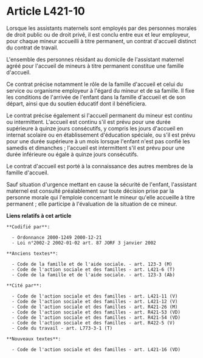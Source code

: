 # Article L421-10

Lorsque les assistants maternels sont employés par des personnes morales de droit public ou de droit privé, il est conclu
entre eux et leur employeur, pour chaque mineur accueilli à titre permanent, un contrat d'accueil distinct du contrat de
travail.

L'ensemble des personnes résidant au domicile de l'assistant maternel agréé pour l'accueil de mineurs à titre permanent
constitue une famille d'accueil.

Ce contrat précise notamment le rôle de la famille d'accueil et celui du service ou organisme employeur à l'égard du mineur
et de sa famille. Il fixe les conditions de l'arrivée de l'enfant dans la famille d'accueil et de son départ, ainsi que du
soutien éducatif dont il bénéficiera.

Le contrat précise également si l'accueil permanent du mineur est continu ou intermittent. L'accueil est continu s'il est
prévu pour une durée supérieure à quinze jours consécutifs, y compris les jours d'accueil en internat scolaire ou en
établissement d'éducation spéciale, ou s'il est prévu pour une durée supérieure à un mois lorsque l'enfant n'est pas confié
les samedis et dimanches ; l'accueil est intermittent s'il est prévu pour une durée inférieure ou égale à quinze jours
consécutifs.

Le contrat d'accueil est porté à la connaissance des autres membres de la famille d'accueil.

Sauf situation d'urgence mettant en cause la sécurité de l'enfant, l'assistant maternel est consulté préalablement sur toute
décision prise par la personne morale qui l'emploie concernant le mineur qu'elle accueille à titre permanent ; elle participe
à l'évaluation de la situation de ce mineur.

**Liens relatifs à cet article**

	**Codifié par**:

	  - Ordonnance 2000-1249 2000-12-21
	  - Loi n°2002-2 2002-01-02 art. 87 JORF 3 janvier 2002

	**Anciens textes**:

	  - Code de la famille et de l'aide sociale. - art. 123-3 (M)
	  - Code de l'action sociale et des familles - art. L421-6 (T)
	  - Code de la famille et de l'aide sociale. - art. 123-3 (Ab)

	**Cité par**:

	  - Code de l'action sociale et des familles - art. L421-11 (V)
	  - Code de l'action sociale et des familles - art. L421-12 (V)
	  - Code de l'action sociale et des familles - art. R421-26 (M)
	  - Code de l'action sociale et des familles - art. R421-53 (VD)
	  - Code de l'action sociale et des familles - art. R421-54 (VD)
	  - Code de l'action sociale et des familles - art. R422-5 (V)
	  - Code du travail - art. L773-3-1 (T)

	**Nouveaux textes**:

	  - Code de l'action sociale et des familles - art. L421-16 (VD)
